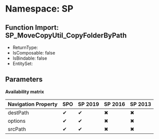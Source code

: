 # Namespace: SP

## Function Import: SP_MoveCopyUtil_CopyFolderByPath

- ReturnType: 
- IsComposable: false
- IsBindable: false
- EntitySet: 

## Parameters

**Availability matrix**

Navigation Property | SPO | SP 2019 | SP 2016 | SP 2013
----------|-----|---------|---------|--------
destPath | ✔ | ✔ | ✖ | ✖
options | ✔ | ✔ | ✖ | ✖
srcPath | ✔ | ✔ | ✖ | ✖
